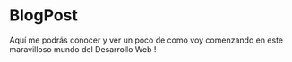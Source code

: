 # BlogPost
Aquí me podrás conocer y ver un poco de como voy comenzando en este maravilloso mundo del Desarrollo Web !
